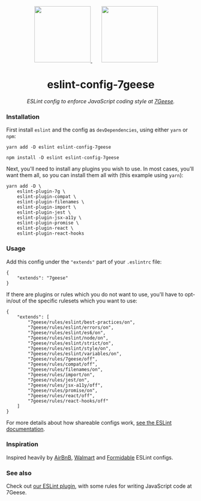 <div align="center">
  <a href="https://eslint.org/">
    <img width="150" height="150" src="https://eslint.org/img/logo.svg">
  </a>
  <a href="https://7geese.com">
    <img width="150" height="150" vspace="" hspace="25" src="https://user-images.githubusercontent.com/4298089/29260121-a9256298-807c-11e7-95c2-74d5c9841874.png">
  </a>
  <h1>eslint-config-7geese</h1>
  <p style="font-style: italic;">ESLint config to enforce JavaScript coding style at <a href="https://github.com/7Geese">7Geese</a>.</p>
</div>


<!--
_Coming soon_

You can read more about our coding style [over here](https://github.com/7Geese/eslint-config-7geese/blob/master/docs/styleguide.md).
-->


### Installation

First install `eslint` and the config as `devDependencies`, using either `yarn` or `npm`:

```
yarn add -D eslint eslint-config-7geese

npm install -D eslint eslint-config-7geese
```

Next, you'll need to install any plugins you wish to use. In most cases, you'll want them all, so you can install them all with (this example using `yarn`):

```
yarn add -D \
    eslint-plugin-7g \
    eslint-plugin-compat \
    eslint-plugin-filenames \
    eslint-plugin-import \
    eslint-plugin-jest \
    eslint-plugin-jsx-a11y \
    eslint-plugin-promise \
    eslint-plugin-react \
    eslint-plugin-react-hooks
```



### Usage

Add this config under the `"extends"` part of your `.eslintrc` file:

```
{
    "extends": "7geese"
}
```

If there are plugins or rules which you do not want to use, you'll have to opt-in/out of the specific rulesets which you want to use:

```
{
    "extends": [
        "7geese/rules/eslint/best-practices/on",
        "7geese/rules/eslint/errors/on",
        "7geese/rules/eslint/es6/on",
        "7geese/rules/eslint/node/on",
        "7geese/rules/eslint/strict/on",
        "7geese/rules/eslint/style/on",
        "7geese/rules/eslint/variables/on",
        "7geese/rules/7geese/off",
        "7geese/rules/compat/off",
        "7geese/rules/filenames/on",
        "7geese/rules/import/on",
        "7geese/rules/jest/on",
        "7geese/rules/jsx-a11y/off",
        "7geese/rules/promise/on",
        "7geese/rules/react/off",
        "7geese/rules/react-hooks/off"
    ]
}
```

For more details about how shareable configs work, [see the ESLint documentation](https://eslint.org/docs/developer-guide/shareable-configs).

### Inspiration

Inspired heavily by [AirBnB](https://github.com/airbnb/javascript), [Walmart](https://github.com/walmartlabs/eslint-config-walmart) and [Formidable](https://github.com/FormidableLabs/eslint-config-formidable) ESLint configs.


### See also

Check out [our ESLint plugin](https://github.com/7Geese/eslint-plugin-7g), with some rules for writing JavaScript code at 7Geese.

